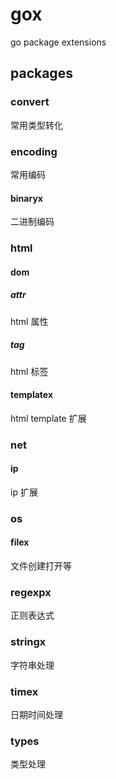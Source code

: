 # gox
go package extensions

## packages 

### convert
常用类型转化

### encoding
常用编码
#### binaryx
二进制编码

### html
#### dom
##### attr
html 属性
##### tag
html 标签
#### templatex
html template 扩展

### net
#### ip
ip 扩展

### os
#### filex
文件创建打开等

### regexpx
正则表达式

### stringx
字符串处理

### timex
日期时间处理

### types
类型处理
